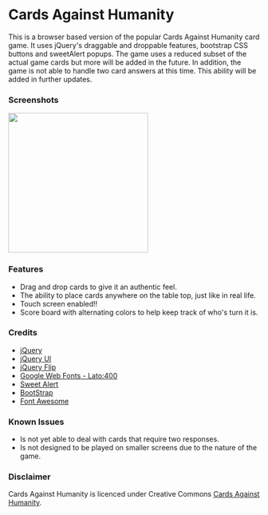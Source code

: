 # Cards Against Humanity

This is a browser based version of the popular Cards Against Humanity card game. It uses jQuery's draggable and droppable features, bootstrap CSS buttons and sweetAlert popups. The game uses a reduced subset of the actual game cards but more will be added in the future. In addition, the game is not able to handle two card answers at this time. This ability will be added in further updates.

### Screenshots
<img src="../images/helpScreen.png" width="280">

### Features
* Drag and drop cards to give it an authentic feel.
* The ability to place cards anywhere on the table top, just like in real life.
* Touch screen enabled!!
* Score board with alternating colors to help keep track of who's turn it is.

### Credits
* [jQuery](http://jquery.com)
* [jQuery UI](http://jqueryui.com)
* [jQuery Flip](http://nnattawat.github.io/flip/)
* [Google Web Fonts - Lato:400](http://google.com/fonts)
* [Sweet Alert](http://t4t5.github.io/sweetalert/)
* [BootStrap](https://netdna.bootstrapcdn.com)
* [Font Awesome](http://fortawesome.github.io/Font-Awesome/)

### Known Issues
* Is not yet able to deal with cards that require two responses.
* Is not designed to be played on smaller screens due to the nature of the game.

### Disclaimer
Cards Against Humanity is licenced under Creative Commons [Cards Against Humanity](http://cardsagainsthumanity.com/).
